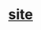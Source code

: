 # [site](https://www.figma.com/design/YAkF6ezRLDVAP02Xa1m0Hj/Prot%C3%B3tipo-site-(Copy)?node-id=0%3A1&t=vTmmjHWpQsaSEbs7-1)
